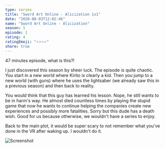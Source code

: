 ```yaml
--- 
type: series 
title: "Sword Art Online - Alicization 1x1" 
date: "2020-08-03T12:02:46" 
name: "Sword Art Online - Alicization" 
season: 1 
episode: 1 
rating: 4 
ratingEmoji: "⭐️⭐️⭐️⭐️" 
share: true 
---
```


47 minutes episode, what is this?! 

I just discovered this season by sheer luck. The episode is quite chaotic. You start in a new world where Kirito is clearly a kid. Then you jump to a new world (with guns) where he uses the lightsaber (we already saw this in a previous season) and then back to reality.

You would think that this guy has learned his lesson. Nope, he still wants to be in harm's way. He almost died countless times by playing the stupid game that now he wants to continue helping the companies create new experiences and possibly more fatalities. Sorry but this dude has a death wish. Good for us because otherwise, we wouldn't have a series to enjoy.

Back to the main plot, it would be super scary to not remember what you've done in the VR after waking up. I wouldn't do it.

![Screenshot](https://cldup.com/8si_5KFwDf.png)
